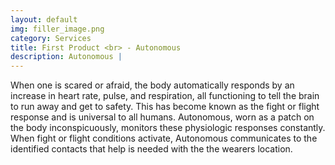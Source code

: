 ```yaml
---
layout: default
img: filler_image.png
category: Services
title: First Product <br> - Autonomous
description: Autonomous |
---
```

  When one is scared or afraid, the body automatically responds by an increase in heart rate, pulse, and respiration, all functioning to tell the brain to run away and get to safety. This has become known as the fight or flight response and is universal to all humans. Autonomous, worn as a patch on the body inconspicuously, monitors these physiologic responses constantly. When fight or flight conditions activate, Autonomous communicates to the identified contacts that help is needed with the the wearers location.